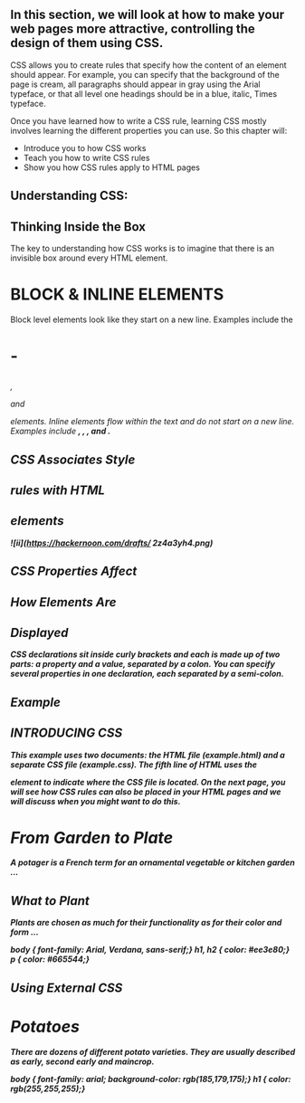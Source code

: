 ## In this section, we will look at how to make your web pages more attractive, controlling the design of them using CSS.

CSS allows you to create rules that specify how the content of
an element should appear. For example, you can specify that
the background of the page is cream, all paragraphs should
appear in gray using the Arial typeface, or that all level one
headings should be in a blue, italic, Times typeface.

Once you have learned how to write a CSS rule, learning CSS
mostly involves learning the different properties you can use.
So this chapter will:

- Introduce you to how CSS works
- Teach you how to write CSS rules
- Show you how CSS rules apply to HTML pages

## Understanding CSS:
## Thinking Inside the Box

The key to understanding how CSS works is to
imagine that there is an invisible box around
every HTML element.

# BLOCK & INLINE ELEMENTS 


Block level elements look
like they start on a new line.
Examples include the <h1>-
<h6>, <p> and <div> elements.
Inline elements flow within the
text and do not start on a new
line. Examples include <b>, <i>,
<img>, <em> and <span>.

## CSS Associates Style
## rules with HTML
## elements

![ii](https://hackernoon.com/drafts/
2z4a3yh4.png)

## CSS Properties Affect
## How Elements Are
## Displayed

CSS declarations sit inside curly brackets and each is made up of two
parts: a property and a value, separated by a colon. You can specify
several properties in one declaration, each separated by a semi-colon.

## Example
## INTRODUCING CSS

This example uses two documents: the HTML file (example.html)
and a separate CSS file (example.css). The fifth line of HTML uses the
<link> element to indicate where the CSS file is located.
On the next page, you will see how CSS rules can also be placed in your
HTML pages and we will discuss when you might want to do this.


<!DOCTYPE html>
<html>
<head>
 <title>Introducing CSS</title>
 <link href="css/example.css" type="text/css"
 rel="stylesheet" />
</head>
<body>
 <h1>From Garden to Plate</h1>
 <p>A <i>potager</i> is a French term for an
 ornamental vegetable or kitchen garden ... </p>
 <h2>What to Plant</h2>
 <p>Plants are chosen as much for their functionality
 as for their color and form ... </p>
</body>
</html>
body {
font-family: Arial, Verdana, sans-serif;}
h1, h2 {
color: #ee3e80;}
p {
color: #665544;}


## Using External CSS

<!DOCTYPE html>
<html>
<head>
 <title>Using External CSS</title>
 <link href="css/styles.css" type="text/css"
 rel="stylesheet" />
</head>
<body>
 <h1>Potatoes</h1>
 <p>There are dozens of different potato
 varieties. They are usually described as
 early, second early and maincrop.</p>
</body>
</html>

body {
 font-family: arial;
 background-color: rgb(185,179,175);}
h1 {
 color: rgb(255,255,255);}